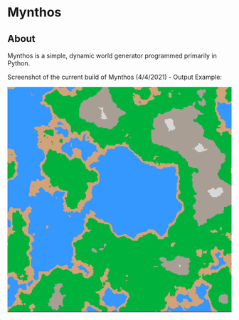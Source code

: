 # Mynthos

## About

Mynthos is a simple, dynamic world generator programmed primarily in Python.

Screenshot of the current build of Mynthos (4/4/2021) - Output Example:

![Example](https://github.com/Wolfed9902/Mynthos/blob/main/assets/img/example.png)
